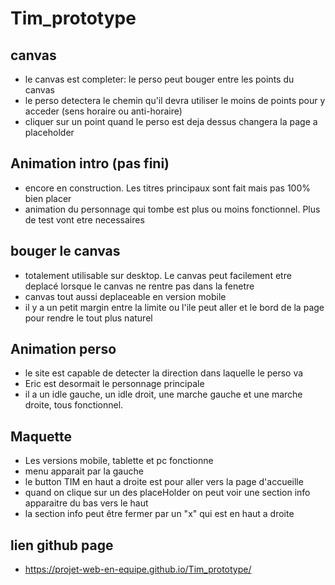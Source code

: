 # Tim_prototype

## canvas

- le canvas est completer: le perso peut bouger entre les points du canvas
- le perso detectera le chemin qu'il devra utiliser le moins de points pour y acceder (sens horaire ou anti-horaire)
- cliquer sur un point quand le perso est deja dessus changera la page a placeholder

## Animation intro (pas fini)

- encore en construction. Les titres principaux sont fait mais pas 100% bien placer
- animation du personnage qui tombe est plus ou moins fonctionnel. Plus de test vont etre necessaires

## bouger le canvas

- totalement utilisable sur desktop. Le canvas peut facilement etre deplacé lorsque le canvas ne rentre pas dans la fenetre
- canvas tout aussi deplaceable en version mobile
- il y a un petit margin entre la limite ou l'ile peut aller et le bord de la page pour rendre le tout plus naturel

## Animation perso

- le site est capable de detecter la direction dans laquelle le perso va
- Eric est desormait le personnage principale
- il a un idle gauche, un idle droit, une marche gauche et une marche droite, tous fonctionnel.

## Maquette

- Les versions mobile, tablette et pc fonctionne
- menu apparait par la gauche
- le button TIM en haut a droite est pour aller vers la page d'accueille
- quand on clique sur un des placeHolder on peut voir une section info apparaitre du bas vers le haut
- la section info peut être fermer par un "x" qui est en haut a droite

## lien github page

- https://projet-web-en-equipe.github.io/Tim_prototype/